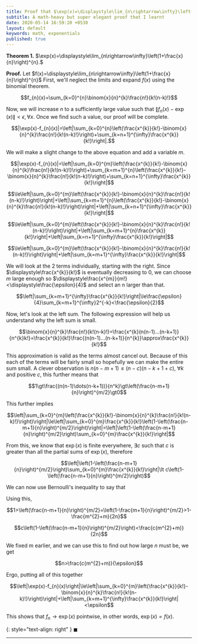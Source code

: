 ```yaml
---
title: Proof that $\exp(x)=\displaystyle\lim_{n\rightarrow\infty}\left(1+\frac{x}{n}\right)^{n}$
subtitle: A math-heavy but super elegant proof that I learnt
date: 2020-05-14 16:59:20 +0530
layout: default
keywords: math, exponentials
published: true
---
```


**Theorem 1.** $\exp(x)=\displaystyle\lim_{n\rightarrow\infty}\left(1+\frac{x}{n}\right)^{n}.$

**Proof.** Let $f(x)=\displaystyle\lim_{n\rightarrow\infty}\left(1+\frac{x}{n}\right)^{n}$ First, we'll neglect the limits and expand $f(x)$ using the binomial theorem.

$$f_{n}(x)=\sum_{k=0}^{n}\binom{x}{n}^{k}\frac{n!}{k!(n-k)!}$$

Now, we will increase $n$ to a sufficiently large value such that $\|f_{n}(x)-\exp(x)\|<\epsilon,\forall x.$ Once we find such a value, our proof will be complete.

$$|\exp(x)-f_{n}(x)|=\left|\sum_{k=0}^{n}\left(\frac{x^{k}}{k!}-\binom{x}{n}^{k}\frac{n!}{k!(n-k)!}\right)+\sum_{k=n+1}^{\infty}\frac{x^{k}}{k!}\right|.$$

We will make a slight change to the above equation and add a variable $m.$

$$|\exp(x)-f_{n}(x)|=\left|\sum_{k=0}^{m}\left(\frac{x^{k}}{k!}-\binom{x}{n}^{k}\frac{n!}{k!(n-k)!}\right)+\sum_{k=m+1}^{n}\left(\frac{x^{k}}{k!}-\binom{x}{n}^{k}\frac{n!}{k!(n-k)!}\right)+\sum_{k=n+1}^{\infty}\frac{x^{k}}{k!}\right|$$

$$\le\left|\sum_{k=0}^{m}\left(\frac{x^{k}}{k!}-\binom{x}{n}^{k}\frac{n!}{k!(n-k)!}\right)\right|+\left|\sum_{k=m+1}^{n}\left(\frac{x^{k}}{k!}-\binom{x}{n}^{k}\frac{n!}{k!(n-k)!}\right)\right|+\left|\sum_{k=n+1}^{\infty}\frac{x^{k}}{k!}\right|$$

$$\le\left|\sum_{k=0}^{m}\left(\frac{x^{k}}{k!}-\binom{x}{n}^{k}\frac{n!}{k!(n-k)!}\right)\right|+\left|\sum_{k=m+1}^{n}\frac{x^{k}}{k!}\right|+\left|\sum_{k=n+1}^{\infty}\frac{x^{k}}{k!}\right|$$

$$\le\left|\sum_{k=0}^{m}\left(\frac{x^{k}}{k!}-\binom{x}{n}^{k}\frac{n!}{k!(n-k)!}\right)\right|+\left|\sum_{k=m+1}^{\infty}\frac{x^{k}}{k!}\right|$$


We will look at the 2 terms individually, starting with the right.
Since $\displaystyle\frac{x^{k}}{k!}$ is eventually decreasing to 0, we can choose $m$ large enough so $\displaystyle\frac{x^{m}}{m!}<\displaystyle\frac{\epsilon}{4}$ and select an n larger than that.

$$\left|\sum_{k=m+1}^{\infty}\frac{x^{k}}{k!}\right|\le\frac{\epsilon}{4}\sum_{k=m+1}^{\infty}2^{-k}<\frac{\epsilon}{2}$$

Now, let's look at the left sum. The following expression will help us understand why the left sum is small.

$$\binom{x}{n}^{k}\frac{n!}{k!(n-k)!}=\frac{x^{k}(n(n-1)...(n-k+1)}{n^{k}k!}=\frac{x^{k}}{k!}\frac{(n(n-1)...(n-k+1)}{n^{k}}\approx\frac{x^{k}}{k!}$$

This approximation is valid as the terms almost cancel out.
Because of this each of the terms will be fairly small so hopefully we can make the entire sum small.
A clever observation is $n(n-m+1)\le (n-c)(n-k+1+c),$ $\forall k$ and positive $c$, this further means that

$$1\gt\frac{(n(n-1)\dots(n-k+1))}{n^k}\gt\left(\frac{n-m+1}{n}\right)^{m/2}\gt0$$

This further implies

$$\left|\sum_{k=0}^{m}\left(\frac{x^{k}}{k!}-\binom{x}{n}^{k}\frac{n!}{k!(n-k)!}\right)\right|\le\left|\sum_{k=0}^{m}\frac{x^{k}}{k!}\left(1-\left(\frac{n-m+1}{n}\right)^{m/2}\right)\right|=\left|\left(1-\left(\frac{n-m+1}{n}\right)^{m/2}\right)\sum_{k=0}^{m}\frac{x^{k}}{k!}\right|$$

From this, we know that $\exp(x)$ is finite everywhere, $\exists c$ such that $c$ is greater than all the partial sums of $\exp(x)$, therefore

$$\left|\left(1-\left(\frac{n-m+1}{n}\right)^{m/2}\right)\sum_{k=0}^{m}\frac{x^{k}}{k!}\right|\lt c\left(1-\left(\frac{n-m+1}{n}\right)^{m/2}\right)$$

We can now use Bernoulli's inequality to say that

Using this,

$$1>\left(\frac{n-m+1}{n}\right)^{m/2}=\left(1-\frac{m+1}{n}\right)^{m/2}>1-\frac{m^{2}+m}{2n}$$

$$c\left(1-\left(\frac{n-m+1}{n}\right)^{m/2}\right)<\frac{c(m^{2}+m)}{2n}$$

We fixed m earlier, and we can use this to find out how large $n$ must be, we get

$$n>\frac{c(m^{2}+m)}{\epsilon}$$

Ergo, putting all of this together


$$\left|\exp(x)-f_{n}(x)\right|\le\left|\sum_{k=0}^{m}\left(\frac{x^{k}}{k!}-\binom{x}{n}^{k}\frac{n!}{k!(n-k)!}\right)\right|+\left|\sum_{k=m+1}^{\infty}\frac{x^{k}}{k!}\right|<\epsilon$$

This shows that $f_{n}\rightarrow \exp(x)$ pointwise, in other words, $\exp(x)=f(x)$.

{: style="text-align: right" }
$\blacksquare$

---
